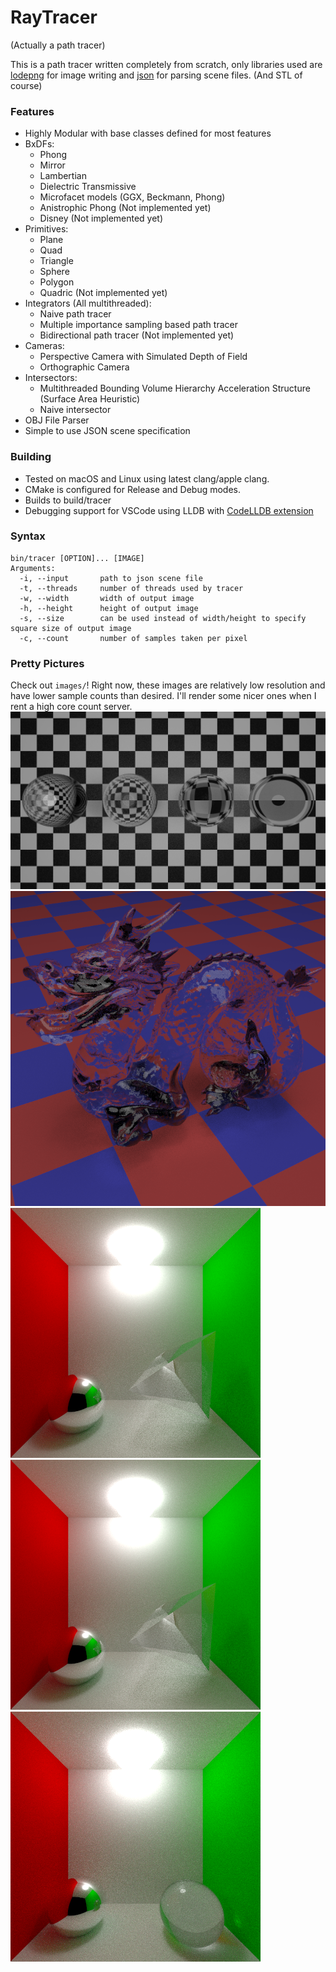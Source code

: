 # RayTracer
(Actually a path tracer)

This is a path tracer written completely from scratch, only libraries used are [lodepng](https://github.com/lvandeve/lodepng) for image writing and [json](https://github.com/nlohmann/json) for parsing scene files. (And STL of course)

### Features
- Highly Modular with base classes defined for most features
- BxDFs:
  - Phong
  - Mirror
  - Lambertian
  - Dielectric Transmissive
  - Microfacet models (GGX, Beckmann, Phong)
  - Anistrophic Phong (Not implemented yet)
  - Disney (Not implemented yet)
- Primitives:
  - Plane
  - Quad
  - Triangle
  - Sphere
  - Polygon
  - Quadric (Not implemented yet)
- Integrators (All multithreaded):
  - Naive path tracer
  - Multiple importance sampling based path tracer
  - Bidirectional path tracer (Not implemented yet)
- Cameras:
  - Perspective Camera with Simulated Depth of Field
  - Orthographic Camera
- Intersectors:
  - Multithreaded Bounding Volume Hierarchy Acceleration Structure (Surface Area Heuristic)
  - Naive intersector
- OBJ File Parser
- Simple to use JSON scene specification

### Building
- Tested on macOS and Linux using latest clang/apple clang.
- CMake is configured for Release and Debug modes.
- Builds to build/tracer
- Debugging support for VSCode using LLDB with [CodeLLDB extension](https://marketplace.visualstudio.com/items?itemName=vadimcn.vscode-lldb)

### Syntax
```
bin/tracer [OPTION]... [IMAGE]
Arguments:
  -i, --input       path to json scene file
  -t, --threads     number of threads used by tracer
  -w, --width       width of output image
  -h, --height      height of output image
  -s, --size        can be used instead of width/height to specify square size of output image
  -c, --count       number of samples taken per pixel
```
### Pretty Pictures
Check out `images/`! Right now, these images are relatively low resolution and have lower sample counts than desired. I'll render some nicer ones when I rent a high core count server.
![Refraction Demonstration](images/dec21/refraction-1280-720-500c.png)
![Glass Dragon](images/dec27/glass-dragon-720-512c.png)
![Cornell Box](images/dec28/cornell_box_tetrahedron-400s-1024c.png)
![Cornell Box](images/dec28/cornell_box_tetrahedron-400s-1024c.png)
![Cornell Box2](images/dec27/cornellbox-400-256c.png)

